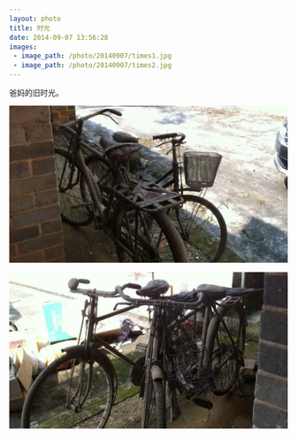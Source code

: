 ```yaml
---
layout: photo
title: 时光
date: 2014-09-07 13:56:28
images:
 - image_path: /photo/20140907/times1.jpg
 - image_path: /photo/20140907/times2.jpg
---
```


爸妈的旧时光。

![](/photo/20140907/times1.jpg)

![](/photo/20140907/times2.jpg)

